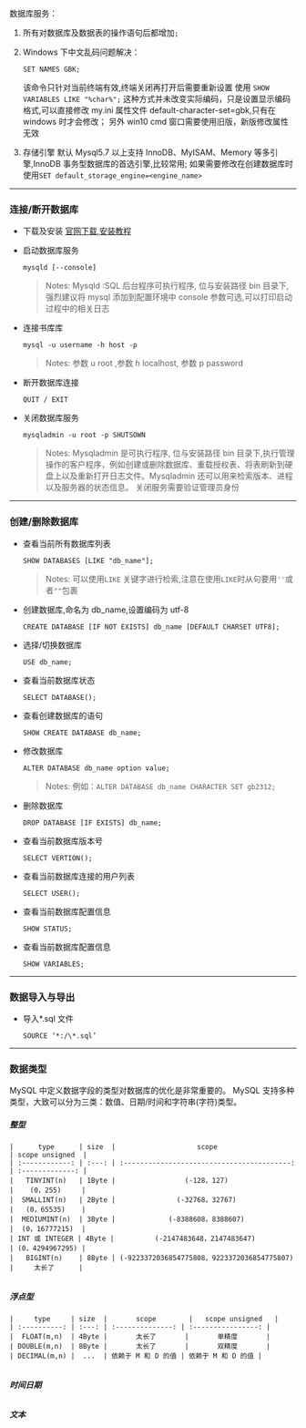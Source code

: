 数据库服务：

1. 所有对数据库及数据表的操作语句后都增加`;`
2. Windows 下中文乱码问题解决：

   ```mysql
   SET NAMES GBK;
   ```

   该命令只针对当前终端有效,终端关闭再打开后需要重新设置
   使用 `SHOW VARIABLES LIKE "%char%";`
   这种方式并未改变实际编码，只是设置显示编码格式,可以直接修改 my.ini 属性文件 default-character-set=gbk,只有在 windows 时才会修改；
   另外 win10 cmd 窗口需要使用旧版，新版修改属性无效

3. 存储引擎
   默认 Mysql5.7 以上支持 InnoDB、MyISAM、Memory 等多引擎,InnoDB 事务型数据库的首选引擎,比较常用;
   如果需要修改在创建数据库时使用`SET default_storage_engine=<engine_name>`

---

### 连接/断开数据库

- 下载及安装
  [官网下载](https://dev.mysql.com/downloads/mysql/),[安装教程](http://c.biancheng.net/view/2376.html)

- 启动数据库服务

  ```mysql
  mysqld [--console]
  ```

  > Notes:
  > Mysqld :SQL 后台程序可执行程序, 位与安装路径 bin 目录下,强烈建议将 mysql 添加到配置环境中
  > console 参数可选,可以打印启动过程中的相关日志

- 连接书库库

  ```mysql
  mysql -u username -h host -p
  ```

  > Notes:
  > 参数 u root ,参数 h localhost, 参数 p password

- 断开数据库连接

  ```mysql
  QUIT / EXIT

  ```

- 关闭数据库服务

  ```mysql
  mysqladmin -u root -p SHUTSOWN
  ```

  > Notes:
  > Mysqladmin 是可执行程序, 位与安装路径 bin 目录下,执行管理操作的客户程序，例如创建或删除数据库、重载授权表、将表刷新到硬盘上以及重新打开日志文件。Mysqladmin 还可以用来检索版本、进程以及服务器的状态信息。
  > 关闭服务需要验证管理员身份

---

### 创建/删除数据库

- 查看当前所有数据库列表

  ```mysql
  SHOW DATABASES [LIKE "db_name"];
  ```

  > Notes:
  > 可以使用`LIKE` 关键字进行检索,注意在使用`LIKE`时从句要用`''`或者`""`包裹

- 创建数据库,命名为 db_name,设置编码为 utf-8

  ```mysql
  CREATE DATABASE [IF NOT EXISTS] db_name [DEFAULT CHARSET UTF8];
  ```

- 选择/切换数据库

  ```mysql
  USE db_name;
  ```

- 查看当前数据库状态

  ```mysql
  SELECT DATABASE();
  ```

- 查看创建数据库的语句

  ```mysql
  SHOW CREATE DATABASE db_name;
  ```

- 修改数据库

  ```mysql
  ALTER DATABASE db_name option value;
  ```

  > Notes:
  > 例如：`ALTER DATABASE db_name CHARACTER SET gb2312;`

- 删除数据库

  ```mysql
  DROP DATABASE [IF EXISTS] db_name;
  ```

- 查看当前数据库版本号

  ```mysql
  SELECT VERTION();
  ```

- 查看当前数据库连接的用户列表

  ```mysql
  SELECT USER();
  ```

- 查看当前数据库配置信息

  ```mysql
  SHOW STATUS;
  ```

- 查看当前数据库配置信息
  ```mysql
  SHOW VARIABLES;
  ```

---

### 数据导入与导出

- 导入\*.sql 文件
  ```mysql
  SOURCE ‘*:/\*.sql’
  ```

---

### 数据类型

MySQL 中定义数据字段的类型对数据库的优化是非常重要的。
MySQL 支持多种类型，大致可以分为三类：数值、日期/时间和字符串(字符)类型。

##### 整型

    |      type      | size  |                    scope                    | scope unsigned  |
    | :------------: | :---: | :-----------------------------------------: | :-------------: |
    |   TINYINT(n)   | 1Byte |                 (-128，127)                 |    (0，255)     |
    |  SMALLINT(n)   | 2Byte |               (-32768，32767)               |   (0，65535)    |
    |  MEDIUMINT(n)  | 3Byte |             (-8388608，8388607)             |  (0，16777215)  |
    | INT 或 INTEGER | 4Byte |          (-2147483648，2147483647)          | (0，4294967295) |
    |   BIGINT(n)    | 8Byte | (-9223372036854775808，9223372036854775807) |     太长了      |

<h6/>

##### 浮点型

    |     type     | size  |       scope        |   scope unsigned   |
    | :----------: | :---: | :--------------: | :----------------: |
    |  FLOAT(m,n)  | 4Byte |       太长了       |       单精度       |
    | DOUBLE(m,n)  | 8Byte |       太长了       |       双精度       |
    | DECIMAL(m,n) |  ...  | 依赖于 M 和 D 的值 | 依赖于 M 和 D 的值 |

<h6/>

##### 时间日期

<h6/>

##### 文本
